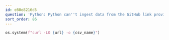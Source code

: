 ```yaml
---
id: e80e8216d5
question: 'Python: Python can''t ingest data from the GitHub link provided using curl'
sort_order: 86
---
```


```python
os.system(f"curl -LO {url} -o {csv_name}")
```
